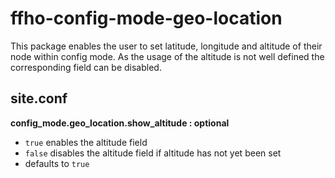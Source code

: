 ffho-config-mode-geo-location
=============================

This package enables the user to set latitude, longitude and altitude of their
node within config mode. As the usage of the altitude is not well defined the
corresponding field can be disabled.

site.conf
---------

**config_mode.geo_location.show_altitude : optional**
- ``true`` enables the altitude field
- ``false`` disables the altitude field if altitude has not yet been set
- defaults to ``true``
